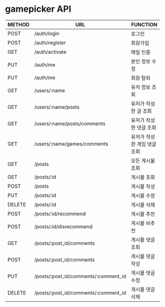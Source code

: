 # gamepicker API

| METHOD | URL                                           | FUNCTION         |
| ------ | --------------------------------------------- | ---------------- |
| POST   | /auth/login                                   | 로그인              |
| POST   | /auth/register                                | 회원가입             |
| GET    | /auth/activate                                | 메일 인증            |
| PUT    | /auth/me                                      | 본인 정보 수정         |
| PUT    | /auth/me                                      | 회원 탈퇴            |
| GET    | /users/:name                                  | 유저 정보 조회         |
| GET    | /users/:name/posts                            | 유저가 작성한 글 조회     |
| GET    | /users/:name/posts/comments                   | 유저가 작성한 댓글 조회    |
| GET    | /users/:name/games/comments                   | 유저가 작성한 게임 댓글 조회 |
| GET    | /posts                                        | 모든 게시물 조회        |
| GET    | /posts/:id                                    | 게시물 조회           |
| POST   | /posts                                        | 게시물 작성           |
| PUT    | /posts/:id                                    | 게시물 수정           |
| DELETE | /posts/:id                                    | 게시물 삭제           |
| POST   | /posts/:id/recommend                          | 게시물 추천           |
| POST   | /posts/:id/disrecommend                       | 게시물 비추천          |
| GET    | /posts/:post_id/comments                      | 게시물 댓글 조회        |
| POST   | /posts/:post_id/comments                      | 게시물 댓글 작성        |
| PUT    | /posts/:post_id/comments/:comment_id          | 게시물 댓글 수정        |
| DELETE | /posts/:post_id/comments/:comment_id          | 게시물 댓글 삭제        |
